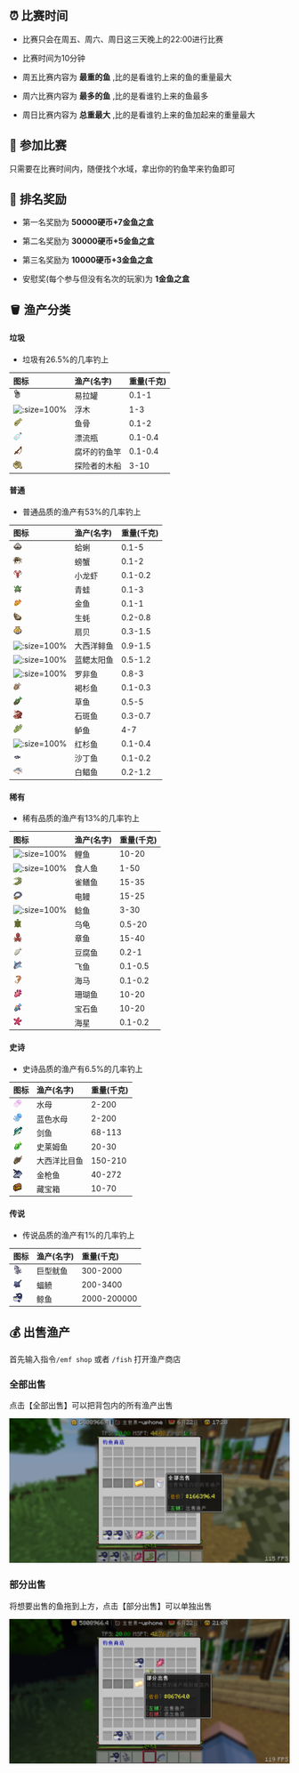 ## ⏰ 比赛时间

+ 比赛只会在周五、周六、周日这三天晚上的22:00进行比赛

+ 比赛时间为10分钟

+ 周五比赛内容为 **最重的鱼** ,比的是看谁钓上来的鱼的重量最大

+ 周六比赛内容为 **最多的鱼** ,比的是看谁钓上来的鱼最多

+ 周日比赛内容为 **总重最大** ,比的是看谁钓上来的鱼加起来的重量最大

## 🎣 参加比赛

只需要在比赛时间内，随便找个水域，拿出你的钓鱼竿来钓鱼即可


## 🥇 排名奖励

+ 第一名奖励为 **50000硬币+7金鱼之盒**
+ 第二名奖励为 **30000硬币+5金鱼之盒**
+ 第三名奖励为 **10000硬币+3金鱼之盒**

+ 安慰奖(每个参与但没有名次的玩家)为 **1金鱼之盒**

## 🪣 渔产分类

<!-- tabs:start -->

#### **垃圾**

+ 垃圾有26.5%的几率钓上

| 图标                       | 渔产(名字)                  | 重量(千克)              |
| :------------------------- | :------------------------- | :--------------------- |
| ![](pics/fishing/tin_can.png ':size=100%') |易拉罐 | 0.1-1              |
| ![](pics/fishing/driftwood.png ':size=100%') |浮木 | 1-3                 |
| ![](pics/fishing/fish_bones.png ':size=100%') |鱼骨 | 0.1-2              |
| ![](pics/fishing/message_bottle.png ':size=100%') |漂流瓶 | 0.1-0.4      |
| ![](pics/fishing/rotten_rod.png ':size=100%') |腐坏的钓鱼竿 | 0.1-0.4     |
| ![](pics/fishing/birch_boat.png ':size=100%') |探险者的木船 | 3-10       |

#### **普通**

+ 普通品质的渔产有53%的几率钓上

| 图标                       | 渔产(名字)                  | 重量(千克)              |
| :------------------------- | :------------------------- | :--------------------- |
| ![](pics/fishing/clam.png ':size=100%') |蛤蜊 | 0.1-5|
| ![](pics/fishing/crab.png ':size=100%') |螃蟹 | 0.1-2|
| ![](pics/fishing/crayfish.png ':size=100%') |小龙虾 | 0.1-0.2|
| ![](pics/fishing/frog.png ':size=100%') |青蛙 | 0.1-3|
| ![](pics/fishing/goldfish.png ':size=100%') |金鱼 | 0.1-1|
| ![](pics/fishing/oyster.png ':size=100%') |生蚝 | 0.2-0.8 |
| ![](pics/fishing/scallop.png ':size=100%') |扇贝 | 0.3-1.5|
| ![](pics/fishing/atlantic_herring.png ':size=100%') |大西洋鲱鱼 | 0.9-1.5|
| ![](pics/fishing/bluegill.png ':size=100%') |蓝鳃太阳鱼 | 0.5-1.2|
| ![](pics/fishing/boulti.png ':size=100%') |罗非鱼 | 0.8-3|
| ![](pics/fishing/brown_shrooma.png ':size=100%') |褐杉鱼 | 0.1-0.3|
| ![](pics/fishing/grassfish.png ':size=100%') |草鱼 | 0.5-5|
| ![](pics/fishing/grouper.png ':size=100%') |石斑鱼 | 0.3-0.7|
| ![](pics/fishing/perch.png ':size=100%') |鲈鱼 | 4-7|
| ![](pics/fishing/red_shrooma.png ':size=100%') |红杉鱼 | 0.1-0.4|
| ![](pics/fishing/sardine.png ':size=100%') |沙丁鱼 | 0.1-0.2|
| ![](pics/fishing/white_pomfret.png ':size=100%') |白鲳鱼 | 0.2-1.2|

#### **稀有**

+ 稀有品质的渔产有13%的几率钓上

| 图标                       | 渔产(名字)                  | 重量(千克)              |
| :------------------------- | :------------------------- | :--------------------- |
| ![](pics/fishing/carp.png ':size=100%') |鲤鱼 | 10-20|
| ![](pics/fishing/piranha.png ':size=100%') |食人鱼 | 1-50|
| ![](pics/fishing/gar.png ':size=100%') |雀鳝鱼 | 15-35|
| ![](pics/fishing/eletric_eel.png ':size=100%') |电鳗 | 15-25|
| ![](pics/fishing/catfish.png ':size=100%') |鲶鱼 | 3-30|
| ![](pics/fishing/turtle.png ':size=100%') |乌龟 | 0.5-20 |
| ![](pics/fishing/octopus.png ':size=100%') |章鱼 | 15-40|
| ![](pics/fishing/tofufish.png ':size=100%') |豆腐鱼 | 0.2-1|
| ![](pics/fishing/flyfish.png ':size=100%') |飞鱼 | 0.1-0.5|
| ![](pics/fishing/sea_horse.png ':size=100%') |海马 | 0.1-0.2|
| ![](pics/fishing/coralfish.png ':size=100%') |珊瑚鱼 | 10-20       |
| ![](pics/fishing/gemfish.png ':size=100%') |宝石鱼 | 10-20       |
| ![](pics/fishing/starfishitem.png ':size=100%') |海星 | 0.1-0.2       |


#### **史诗**

+ 史诗品质的渔产有6.5%的几率钓上

| 图标                       | 渔产(名字)                  | 重量(千克)              |
| :------------------------- | :------------------------- | :--------------------- |
| ![](pics/fishing/jellyfish.png ':size=100%') |水母 | 2-200|
| ![](pics/fishing/blue_jellyfish.png ':size=100%') |蓝色水母 | 2-200|
| ![](pics/fishing/swordfish.png ':size=100%') |剑鱼 | 68-113|
| ![](pics/fishing/slimefish.png ':size=100%') |史莱姆鱼 | 20-30|
| ![](pics/fishing/atlantic_halibut.png ':size=100%') |大西洋比目鱼 | 150-210|
| ![](pics/fishing/tuna.png ':size=100%') |金枪鱼 | 40-272|
| ![](pics/fishing/treasure_chest.png ':size=100%') |藏宝箱 | 10-70|

#### **传说**

+ 传说品质的渔产有1%的几率钓上

| 图标                       | 渔产(名字)                  | 重量(千克)              |
| :------------------------- | :------------------------- | :--------------------- |
| ![](pics/fishing/calamari.png ':size=100%') |巨型鱿鱼 | 300-2000|
| ![](pics/fishing/stringray.png ':size=100%') |蝠鲼 | 200-3400|
| ![](pics/fishing/whale.png ':size=100%') |鲸鱼 | 2000-200000|

<!-- tabs:end -->

 
## 💰 出售渔产

首先输入指令`/emf shop` 或者 `/fish` 打开渔产商店

### 全部出售
点击【全部出售】可以把背包内的所有渔产出售

![全部出售](pics/fishing/sellall.png)

### 部分出售
将想要出售的鱼拖到上方，点击【部分出售】可以单独出售

![部分出售](pics/fishing/sellsome.png)

<!-- ## 🪱 鱼饵

> [!warning]
> 鱼饵未来更新可能会重制(有几次崩服是由于鱼饵的问题)


目前有4种鱼饵
+ 蚯蚓
+ 虾
+ 水蛭
+ 珍珠 -->

